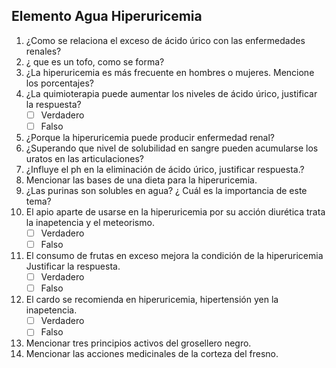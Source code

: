 ## Elemento Agua Hiperuricemia

1. ¿Como se relaciona el exceso de ácido úrico con las enfermedades renales?
2. ¿ que es un tofo, como se forma?
3. ¿La hiperuricemia es más frecuente en hombres o mujeres. Mencione los porcentajes?
4. ¿La quimioterapia puede aumentar los niveles de ácido úrico, justificar la respuesta?
    - [ ] Verdadero
    - [ ] Falso
5. ¿Porque la hiperuricemia puede producir enfermedad renal?
6. ¿Superando que nivel de solubilidad en sangre pueden acumularse los uratos en las articulaciones?
7. ¿Influye el ph en la eliminación de ácido úrico, justificar respuesta.?
8. Mencionar las bases de una dieta para la hiperuricemia.
9. ¿Las purinas son solubles en agua? ¿ Cuál es la importancia de este tema?
10. El apio aparte de usarse en la hiperuricemia por su acción diurética trata la inapetencia y el meteorismo.
    - [ ] Verdadero
    - [ ] Falso
11. El consumo de frutas en exceso mejora la condición de la hiperuricemia Justificar la respuesta.
    - [ ] Verdadero
    - [ ] Falso
12. El cardo se recomienda en hiperuricemia, hipertensión yen la inapetencia.
    - [ ] Verdadero
    - [ ] Falso
13. Mencionar tres principios activos del grosellero negro.
14. Mencionar las acciones medicinales de la corteza del fresno.



